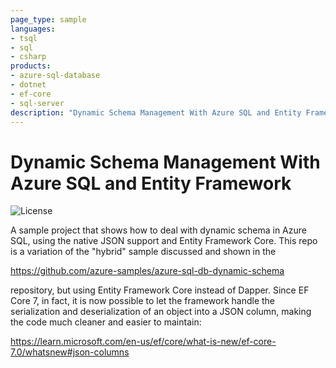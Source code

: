 ```yaml
---
page_type: sample
languages:
- tsql
- sql
- csharp
products:
- azure-sql-database
- dotnet
- ef-core
- sql-server
description: "Dynamic Schema Management With Azure SQL and Entity Framework "
---
```


# Dynamic Schema Management With Azure SQL and Entity Framework 

![License](https://img.shields.io/badge/license-MIT-green.svg)

A sample project that shows how to deal with dynamic schema in Azure SQL, using the native JSON support and Entity Framework Core. This repo is a variation of the "hybrid" sample discussed and shown in the 

https://github.com/azure-samples/azure-sql-db-dynamic-schema

repository, but using Entity Framework Core instead of Dapper. Since EF Core 7, in fact, it is now possible to let the framework handle the serialization and deserialization of an object into a JSON column, making the code much cleaner and easier to maintain:

https://learn.microsoft.com/en-us/ef/core/what-is-new/ef-core-7.0/whatsnew#json-columns

